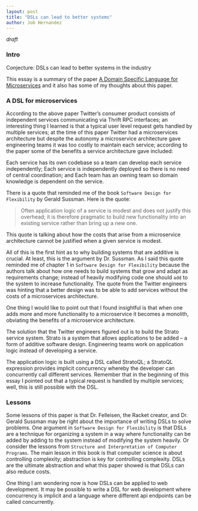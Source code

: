 ```yaml
---
layout: post
title: "DSLs can lead to better systems"
author: Job Hernandez
---
```

*draft*

### Intro
Conjecture: DSLs can lead to better systems in the industry

This essay is a summary of the paper [A Domain Specific Language for Microservices](https://drive.google.com/file/d/1aYupExDuAbUheDX4aycrxZDrc6stTcig/view) and it also has some of my thoughts about this paper.

### A DSL for microservices 
According to the above paper Twitter’s consumer product consists of independent services communicating via Thrift RPC interfaces; an interesting thing I learned is that a typical user level request gets handled by multiple services; at the time of this paper Twitter had a microservices architecture but despite the autonomy a microservice architecture gave engineering teams it was too costly to maintain each service; according to the paper some of the benefits a service architecture gave included:

Each service has its own codebase so a team can develop each service independently;
Each service is independently deployed so there is no need of central coordination; and
Each team has an owning team so domain knowledge is dependent on the service.

There is a quote that reminded me of the book `Software Design for Flexibility` by Gerald Sussman. Here is the quote:

> Often application logic of a service is modest and does not justify this overhead; it is therefore pragmatic to build new functionality into an existing service rather than bring up a new one.

This quote is talking about how the costs that arise from a microservice architecture cannot be justified when a given service is modest.

All of this is the first hint as to why building systems that are additive is crucial. At least, this is the argument by Dr. Sussman. As I said this quote reminded me of chapter 1 in `Software Design for Flexibility` because the authors talk about how one needs to build systems that grow and adapt as requirements change; instead of heavily modifying code one should `add` to the system to increase functionality. The quote from the Twitter engineers was hinting that a better design was to be able to add services without the costs of a microservices architecture.

One thing I would like to point out that I found insightful is that when one adds more and more functionality to a microservice it becomes a monolith, obviating the benefits of a microservice architecture.

The solution that the Twitter engineers figured out is to build the Strato service system. Strato is a system that allows applications to be added – a form of additive software design. Engineering teams work on application logic instead of developing a service. 

The application logic is built using a DSL called StratoQL; a StratoQL expression provides implicit concurrency whereby the developer can concurrently call different services. Remember that in the beginning of this essay I pointed out that a typical request is handled by multiple services; well, this is still possible with the DSL.

### Lessons
Some lessons of this paper is that Dr. Felleisen, the Racket creator, and Dr. Gerald Sussman may be right about the importance of writing DSLs to solve problems. One argument in `Software Design for Flexibility` is that DSLs are a technique for organizing a system in a way where functionality can be added by adding to the system instead of modifying the system heavily. Or consider the lessons from `Structure and Interpretation of Computer Programs`. The main lesson in this book is that computer science is about controlling complexity; abstraction is key for controlling complexity. DSLs are the ultimate abstraction and what this paper showed is that DSLs can also reduce costs.

One thing I am wondering now is how DSLs can be applied to web development. It may be possible to write a DSL for web development where concurrency is implicit and a language where different api endpoints can be called concurrently.
